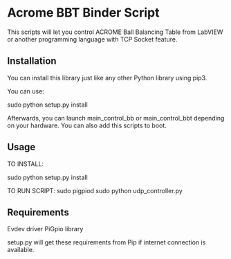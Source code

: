 Acrome BBT Binder Script
==================

This scripts will let you control ACROME Ball Balancing Table from LabVIEW or another programming language with TCP Socket feature.

Installation
------------

You can install this library just like any other Python library using pip3. 

You can use:

sudo python setup.py install

Afterwards, you can launch main_control_bb or main_control_bbt depending on your hardware. You can also add this scripts to boot. 


Usage
-----

TO INSTALL:

sudo python setup.py install

TO RUN SCRIPT:
sudo pigpiod
sudo python udp_controller.py 


Requirements
-----

Evdev driver
PiGpio library

setup.py will get these requirements from Pip if internet connection is available.

